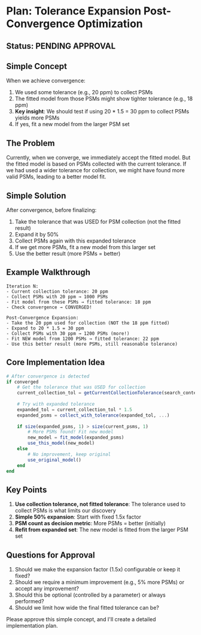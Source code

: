 # Plan: Tolerance Expansion Post-Convergence Optimization

## Status: PENDING APPROVAL

## Simple Concept

When we achieve convergence:
1. We used some tolerance (e.g., 20 ppm) to collect PSMs
2. The fitted model from those PSMs might show tighter tolerance (e.g., 18 ppm)
3. **Key insight**: We should test if using 20 * 1.5 = 30 ppm to collect PSMs yields more PSMs
4. If yes, fit a new model from the larger PSM set

## The Problem

Currently, when we converge, we immediately accept the fitted model. But the fitted model is based on PSMs collected with the current tolerance. If we had used a wider tolerance for collection, we might have found more valid PSMs, leading to a better model fit.

## Simple Solution

After convergence, before finalizing:
1. Take the tolerance that was USED for PSM collection (not the fitted result)
2. Expand it by 50%
3. Collect PSMs again with this expanded tolerance
4. If we get more PSMs, fit a new model from this larger set
5. Use the better result (more PSMs = better)

## Example Walkthrough

```
Iteration N:
- Current collection tolerance: 20 ppm
- Collect PSMs with 20 ppm → 1000 PSMs
- Fit model from these PSMs → fitted tolerance: 18 ppm
- Check convergence → CONVERGED!

Post-Convergence Expansion:
- Take the 20 ppm used for collection (NOT the 18 ppm fitted)
- Expand to 20 * 1.5 = 30 ppm
- Collect PSMs with 30 ppm → 1200 PSMs (more!)
- Fit NEW model from 1200 PSMs → fitted tolerance: 22 ppm
- Use this better result (more PSMs, still reasonable tolerance)
```

## Core Implementation Idea

```julia
# After convergence is detected
if converged
    # Get the tolerance that was USED for collection
    current_collection_tol = getCurrentCollectionTolerance(search_context, ms_file_idx)
    
    # Try with expanded tolerance
    expanded_tol = current_collection_tol * 1.5
    expanded_psms = collect_with_tolerance(expanded_tol, ...)
    
    if size(expanded_psms, 1) > size(current_psms, 1)
        # More PSMs found! Fit new model
        new_model = fit_model(expanded_psms)
        use_this_model(new_model)
    else
        # No improvement, keep original
        use_original_model()
    end
end
```

## Key Points

1. **Use collection tolerance, not fitted tolerance**: The tolerance used to collect PSMs is what limits our discovery
2. **Simple 50% expansion**: Start with fixed 1.5x factor
3. **PSM count as decision metric**: More PSMs = better (initially)
4. **Refit from expanded set**: The new model is fitted from the larger PSM set

## Questions for Approval

1. Should we make the expansion factor (1.5x) configurable or keep it fixed?
2. Should we require a minimum improvement (e.g., 5% more PSMs) or accept any improvement?
3. Should this be optional (controlled by a parameter) or always performed?
4. Should we limit how wide the final fitted tolerance can be?

Please approve this simple concept, and I'll create a detailed implementation plan.